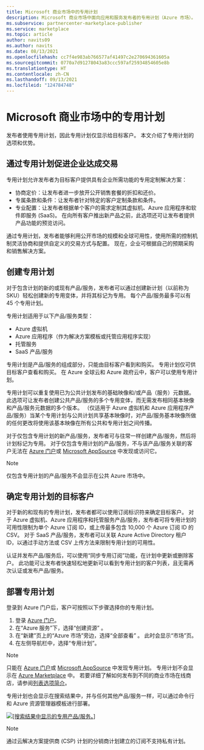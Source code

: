 ```yaml
---
title: Microsoft 商业市场中的专用计划
description: Microsoft 商业市场中面向应用和服务发布者的专用计划（Azure 市场）。
ms.subservice: partnercenter-marketplace-publisher
ms.service: marketplace
ms.topic: article
author: navits09
ms.author: navits
ms.date: 08/13/2021
ms.openlocfilehash: cc7f4e983ab766577af41497c2e270694361605a
ms.sourcegitcommit: 0770a7d91278043a83ccc597af25934854605e8b
ms.translationtype: HT
ms.contentlocale: zh-CN
ms.lasthandoff: 09/13/2021
ms.locfileid: "124784748"
---
```

# <a name="private-plans-in-the-microsoft-commercial-marketplace"></a>Microsoft 商业市场中的专用计划

发布者使用专用计划，因此专用计划仅显示给目标客户。 本文介绍了专用计划的选项和优势。

## <a name="unlock-enterprise-deals-with-private-plans"></a>通过专用计划促进企业达成交易

专用计划允许发布者为目标客户提供具有企业所需功能的专用定制解决方案：

- 协商定价：让发布者进一步放开公开销售套餐的折扣和还价。
- 专属条款和条件：让发布者针对特定的客户定制条款和条件。
- 专业配置：让发布者根据单个客户的需求定制其虚拟机、Azure 应用程序和软件即服务 (SaaS)。 在向所有客户推出新产品之前，此选项还可让发布者提供产品功能的预览访问。

通过专用计划，发布者能够利用公开市场的规模和全球可用性，使用所需的控制机制灵活协商和提供自定义的交易方式与配置。 现在，企业可根据自己的预期采购和销售解决方案。

## <a name="create-private-plans"></a>创建专用计划

对于包含计划的新的或现有产品/服务，发布者可以通过创建新计划（以前称为 SKU）轻松创建新的专用变体，并将其标记为专用。 每个产品/服务最多可以有 45 个专用计划。

<!--- [Private SKUs]() --->

专用计划适用于以下产品/服务类型：

- Azure 虚拟机
- Azure 应用程序（作为解决方案模板或托管应用程序实现）
- 托管服务
- SaaS 产品/服务

专用计划是产品/服务的组成部分，只能由目标客户看到和购买。 专用计划仅可供目标客户查看和购买。 在 Azure 全球云和 Azure 政府云中，客户可以使用专用计划。

专用计划可以重复使用已为公共计划发布的基础映像和/或产品（服务）元数据。 此选项可让发布者创建公共产品/服务的多个专用变体，而无需发布相同基本映像和产品/服务元数据的多个版本。 （仅适用于 Azure 虚拟机和 Azure 应用程序产品/服务）当某个专用计划与公共计划共享基本映像时，对产品/服务基本映像所做的任何更改将使用该基本映像在所有公共和专用计划之间传播。

对于仅包含专用计划的新产品/服务，发布者可与往常一样创建产品/服务，然后将计划标记为专用。 对于仅包含专用计划的产品/服务，不与该产品/服务关联的客户无法在 [Azure 门户](https://azure.microsoft.com/features/azure-portal/)或 [Microsoft AppSource](https://appsource.microsoft.com/) 中发现或访问它。

>[!NOTE]
>仅包含专用计划的产品/服务不会显示在公共 Azure 市场中。

## <a name="target-customers-with-private-plans"></a>确定专用计划的目标客户

对于新的和现有的专用计划，发布者都可以使用订阅标识符来确定目标客户。 对于 Azure 虚拟机、Azure 应用程序和托管服务产品/服务，发布者可将专用计划的可用性限制为单个 Azure 订阅 ID，或上传最多包含 10,000 个 Azure 订阅 ID 的 CSV。 对于 SaaS 产品/服务，发布者可以关联 Azure Active Directory 租户 ID，以通过手动方法或 CSV 上传方法来限制专用计划的可用性。

认证并发布产品/服务后，可以使用“同步专用订阅”功能，在计划中更新或删除客户。 此功能可让发布者快速轻松地更新可以看到专用计划的客户列表，且无需再次认证或发布产品/服务。

## <a name="deploying-a-private-plan"></a>部署专用计划

登录到 Azure 门户后，客户可按照以下步骤选择你的专用计划。

1. 登录 [Azure 门户](https://ms.portal.azure.com/)。
1. 在“Azure 服务”下，选择“创建资源” 。
1. 在“新建”页上的“Azure 市场”旁边，选择“全部查看”  。 此时会显示“市场”页。
1. 在左侧导航栏中，选择“专用计划”。

> [!NOTE]
> 只能在 [Azure 门户](https://azure.microsoft.com/features/azure-portal/)或 [Microsoft AppSource](https://appsource.microsoft.com/) 中发现专用计划。 专用计划不会显示在 [Azure Marketplace](https://azuremarketplace.microsoft.com) 中。 若要详细了解如何发布到不同的商业市场在线商店，请参阅[列表选项简介](./determine-your-listing-type.md)。

专用计划也会显示在搜索结果中，并与任何其他产品/服务一样，可以通过命令行和 Azure 资源管理器模板进行部署。

[![[搜索结果中显示的专用产品/服务。]](media/marketplace-publishers-guide/private-offer.png)](media/marketplace-publishers-guide/private-offer.png#lightbox)

>[!Note]
>通过云解决方案提供商 (CSP) 计划的分销商计划建立的订阅不支持私有计划。

<!---
## Next steps

To start using private offers, follow the steps in the [Private SKUs and Plans]() guide.
--->
